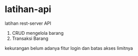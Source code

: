 # latihan-api

latihan rest-server API

1. CRUD mengelola barang
2. Transaksi Barang

kekurangan belum adanya fitur login dan batas akses limitnya
